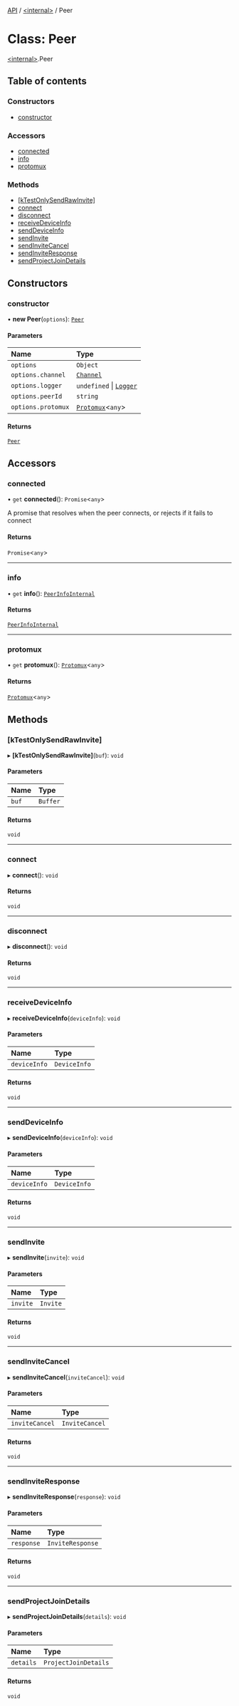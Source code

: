 [API](../README.md) / [\<internal\>](../modules/internal_.md) / Peer

# Class: Peer

[\<internal\>](../modules/internal_.md).Peer

## Table of contents

### Constructors

- [constructor](internal_.Peer.md#constructor)

### Accessors

- [connected](internal_.Peer.md#connected)
- [info](internal_.Peer.md#info)
- [protomux](internal_.Peer.md#protomux)

### Methods

- [[kTestOnlySendRawInvite]](internal_.Peer.md#[ktestonlysendrawinvite])
- [connect](internal_.Peer.md#connect)
- [disconnect](internal_.Peer.md#disconnect)
- [receiveDeviceInfo](internal_.Peer.md#receivedeviceinfo)
- [sendDeviceInfo](internal_.Peer.md#senddeviceinfo)
- [sendInvite](internal_.Peer.md#sendinvite)
- [sendInviteCancel](internal_.Peer.md#sendinvitecancel)
- [sendInviteResponse](internal_.Peer.md#sendinviteresponse)
- [sendProjectJoinDetails](internal_.Peer.md#sendprojectjoindetails)

## Constructors

### constructor

• **new Peer**(`options`): [`Peer`](internal_.Peer.md)

#### Parameters

| Name | Type |
| :------ | :------ |
| `options` | `Object` |
| `options.channel` | [`Channel`](../interfaces/internal_.Channel.md) |
| `options.logger` | `undefined` \| [`Logger`](internal_.Logger.md) |
| `options.peerId` | `string` |
| `options.protomux` | [`Protomux`](internal_.Protomux.md)\<`any`\> |

#### Returns

[`Peer`](internal_.Peer.md)

## Accessors

### connected

• `get` **connected**(): `Promise`\<`any`\>

A promise that resolves when the peer connects, or rejects if it
fails to connect

#### Returns

`Promise`\<`any`\>

___

### info

• `get` **info**(): [`PeerInfoInternal`](../modules/internal_.__home_runner_work_mapeo_core_next_mapeo_core_next_src_local_peers_.md#peerinfointernal)

#### Returns

[`PeerInfoInternal`](../modules/internal_.__home_runner_work_mapeo_core_next_mapeo_core_next_src_local_peers_.md#peerinfointernal)

___

### protomux

• `get` **protomux**(): [`Protomux`](internal_.Protomux.md)\<`any`\>

#### Returns

[`Protomux`](internal_.Protomux.md)\<`any`\>

## Methods

### [kTestOnlySendRawInvite]

▸ **[kTestOnlySendRawInvite]**(`buf`): `void`

#### Parameters

| Name | Type |
| :------ | :------ |
| `buf` | `Buffer` |

#### Returns

`void`

___

### connect

▸ **connect**(): `void`

#### Returns

`void`

___

### disconnect

▸ **disconnect**(): `void`

#### Returns

`void`

___

### receiveDeviceInfo

▸ **receiveDeviceInfo**(`deviceInfo`): `void`

#### Parameters

| Name | Type |
| :------ | :------ |
| `deviceInfo` | `DeviceInfo` |

#### Returns

`void`

___

### sendDeviceInfo

▸ **sendDeviceInfo**(`deviceInfo`): `void`

#### Parameters

| Name | Type |
| :------ | :------ |
| `deviceInfo` | `DeviceInfo` |

#### Returns

`void`

___

### sendInvite

▸ **sendInvite**(`invite`): `void`

#### Parameters

| Name | Type |
| :------ | :------ |
| `invite` | `Invite` |

#### Returns

`void`

___

### sendInviteCancel

▸ **sendInviteCancel**(`inviteCancel`): `void`

#### Parameters

| Name | Type |
| :------ | :------ |
| `inviteCancel` | `InviteCancel` |

#### Returns

`void`

___

### sendInviteResponse

▸ **sendInviteResponse**(`response`): `void`

#### Parameters

| Name | Type |
| :------ | :------ |
| `response` | `InviteResponse` |

#### Returns

`void`

___

### sendProjectJoinDetails

▸ **sendProjectJoinDetails**(`details`): `void`

#### Parameters

| Name | Type |
| :------ | :------ |
| `details` | `ProjectJoinDetails` |

#### Returns

`void`
